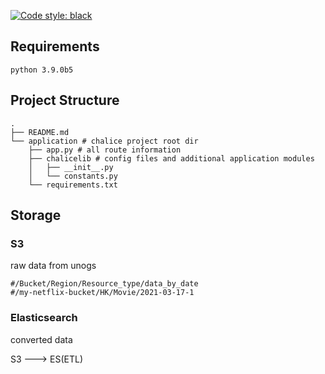 [![Code style: black](https://img.shields.io/badge/code%20style-black-000000.svg)](https://github.com/psf/black)

## Requirements
```bigquery
python 3.9.0b5
```
## Project Structure
```
.
├── README.md
└── application # chalice project root dir
    ├── app.py # all route information
    ├── chalicelib # config files and additional application modules
    │   ├── __init__.py
    │   └── constants.py
    └── requirements.txt

```



## Storage

### S3
raw data from unogs
```
#/Bucket/Region/Resource_type/data_by_date
#/my-netflix-bucket/HK/Movie/2021-03-17-1
```

### Elasticsearch
converted data

S3 ---> ES(ETL)